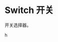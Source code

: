 # Switch 开关

开关选择器。

<div class='text-amber'>h</div>
<!-- <yzz-switch v-model=></yzz-switch> -->

<!-- <YzzButton type="primary">主要按钮</YzzButton> -->
